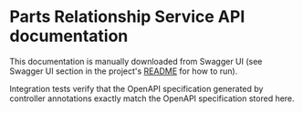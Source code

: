 # Parts Relationship Service API documentation

This documentation is manually downloaded from Swagger UI (see Swagger UI section in the project's [README](../README.md) for how to run).

Integration tests verify that the OpenAPI specification generated by controller annotations exactly match the OpenAPI specification stored here.
